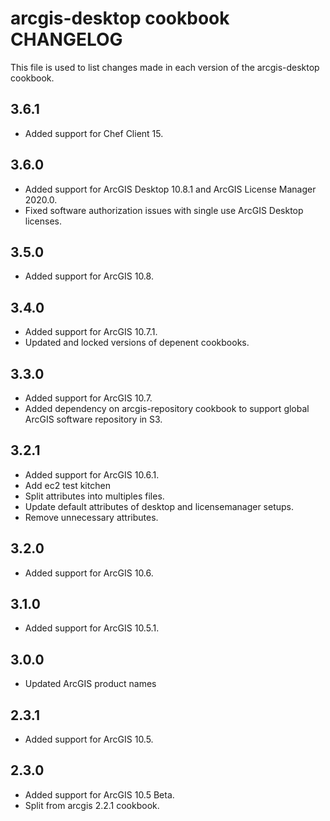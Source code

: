 arcgis-desktop cookbook CHANGELOG
=================================

This file is used to list changes made in each version of the arcgis-desktop cookbook.

3.6.1
-----
- Added support for Chef Client 15.

3.6.0
-----
- Added support for ArcGIS Desktop 10.8.1 and ArcGIS License Manager 2020.0.
- Fixed software authorization issues with single use ArcGIS Desktop licenses.

3.5.0
-----
- Added support for ArcGIS 10.8.


3.4.0
-----
- Added support for ArcGIS 10.7.1.
- Updated and locked versions of depenent cookbooks.

3.3.0
-----
- Added support for ArcGIS 10.7.
- Added dependency on arcgis-repository cookbook to support global ArcGIS software repository in S3.

3.2.1
-----
- Added support for ArcGIS 10.6.1.
- Add ec2 test kitchen
- Split attributes into multiples files.
- Update default attributes of desktop and licensemanager setups.
- Remove unnecessary attributes.

3.2.0
-----
- Added support for ArcGIS 10.6.

3.1.0
-----
- Added support for ArcGIS 10.5.1.

3.0.0
-----
- Updated ArcGIS product names

2.3.1
-----
- Added support for ArcGIS 10.5.

2.3.0
-----
- Added support for ArcGIS 10.5 Beta.
- Split from arcgis 2.2.1 cookbook.

